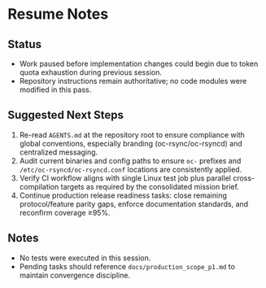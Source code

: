 # Resume Notes

## Status
- Work paused before implementation changes could begin due to token quota exhaustion during previous session.
- Repository instructions remain authoritative; no code modules were modified in this pass.

## Suggested Next Steps
1. Re-read `AGENTS.md` at the repository root to ensure compliance with global conventions, especially branding (oc-rsync/oc-rsyncd) and centralized messaging.
2. Audit current binaries and config paths to ensure `oc-` prefixes and `/etc/oc-rsyncd/oc-rsyncd.conf` locations are consistently applied.
3. Verify CI workflow aligns with single Linux test job plus parallel cross-compilation targets as required by the consolidated mission brief.
4. Continue production release readiness tasks: close remaining protocol/feature parity gaps, enforce documentation standards, and reconfirm coverage ≥95%.

## Notes
- No tests were executed in this session.
- Pending tasks should reference `docs/production_scope_p1.md` to maintain convergence discipline.
